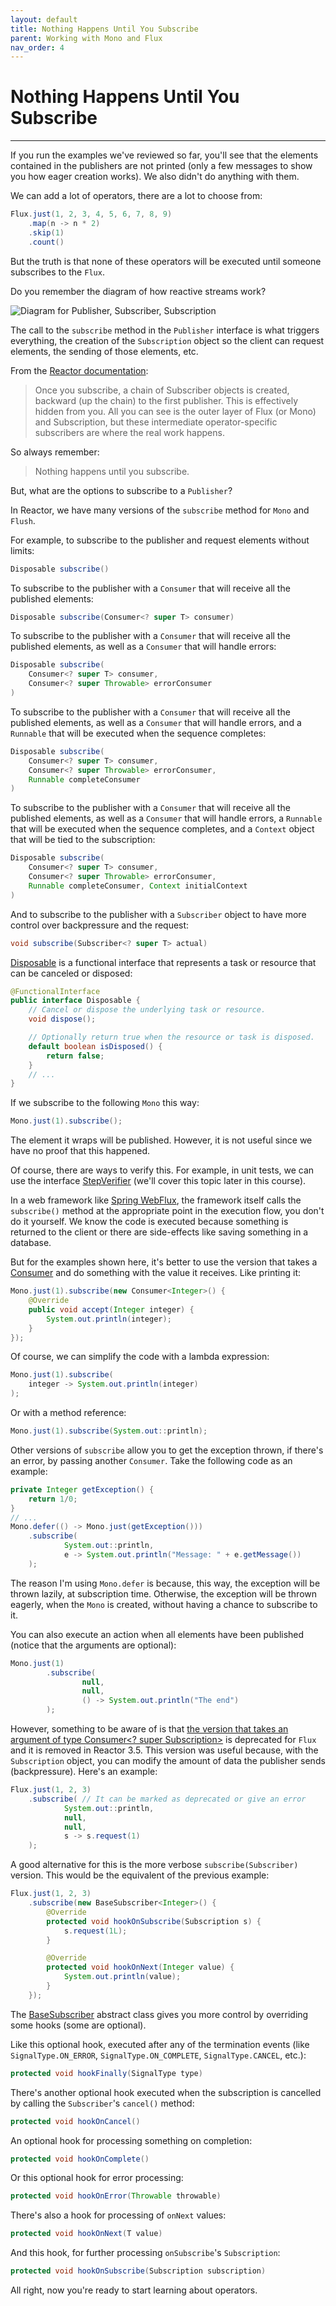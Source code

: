 ```yaml
---
layout: default
title: Nothing Happens Until You Subscribe
parent: Working with Mono and Flux
nav_order: 4
---
```


# Nothing Happens Until You Subscribe
---

If you run the examples we've reviewed so far, you'll see that the elements contained in the publishers are not printed (only a few messages to show you how eager creation works). We also didn't do anything with them.

We can add a lot of operators, there are a lot to choose from:
```java
Flux.just(1, 2, 3, 4, 5, 6, 7, 8, 9)
    .map(n -> n * 2)
    .skip(1)
    .count()
```

But the truth is that none of these operators will be executed until someone subscribes to the `Flux`.

Do you remember the diagram of how reactive streams work?

![Diagram for Publisher, Subscriber, Subscription](images/37.png)

The call to the `subscribe` method in the `Publisher` interface is what triggers everything, the creation of the `Subscription` object so the client can request elements, the sending of those elements, etc.

From the [Reactor documentation](https://projectreactor.io/docs/core/release/reference/):
> Once you subscribe, a chain of Subscriber objects is created, backward (up the chain) to the first publisher. This is effectively hidden from you. All you can see is the outer layer of Flux (or Mono) and Subscription, but these intermediate operator-specific subscribers are where the real work happens.

So always remember:
> Nothing happens until you subscribe.

But, what are the options to subscribe to a `Publisher`?

In Reactor, we have many versions of the `subscribe` method for `Mono` and `Flush`.

For example, to subscribe to the publisher and request elements without limits:
```java
Disposable subscribe()
```

To subscribe to the publisher with a `Consumer` that will receive all the published elements:
```java
Disposable subscribe(Consumer<? super T> consumer)
```

To subscribe to the publisher with a `Consumer` that will receive all the published elements, as well as a `Consumer` that will handle errors:
```java
Disposable subscribe(
    Consumer<? super T> consumer, 
    Consumer<? super Throwable> errorConsumer
)
```

To subscribe to the publisher with a `Consumer` that will receive all the published elements, as well as a `Consumer` that will handle errors, and a `Runnable` that will be executed when the sequence completes:
```java
Disposable subscribe(
    Consumer<? super T> consumer, 
    Consumer<? super Throwable> errorConsumer, 
    Runnable completeConsumer
)
```

To subscribe to the publisher with a `Consumer` that will receive all the published elements, as well as a `Consumer` that will handle errors, a `Runnable` that will be executed when the sequence completes, and a `Context` object that will be tied to the subscription:
```java
Disposable subscribe(
    Consumer<? super T> consumer, 
    Consumer<? super Throwable> errorConsumer, 
    Runnable completeConsumer, Context initialContext
)
```

And to subscribe to the publisher with a `Subscriber` object to have more control over backpressure and the request:
```java
void subscribe(Subscriber<? super T> actual) 
```

[Disposable](https://projectreactor.io/docs/core/release/api/reactor/core/Disposable.html) is a functional interface that represents a task or resource that can be canceled or disposed:
```java
@FunctionalInterface
public interface Disposable {
    // Cancel or dispose the underlying task or resource.
    void dispose();

    // Optionally return true when the resource or task is disposed.
    default boolean isDisposed() {
        return false;
    }
    // ...
}
```

If we subscribe to the following `Mono` this way:
```java
Mono.just(1).subscribe();
```

The element it wraps will be published. However, it is not useful since we have no proof that this happened. 

Of course, there are ways to verify this. For example, in unit tests, we can use the interface [StepVerifier](https://projectreactor.io/docs/test/release/api/reactor/test/StepVerifier.html) (we'll cover this topic later in this course). 

In a web framework like [Spring WebFlux](https://docs.spring.io/spring-framework/docs/current/reference/html/web-reactive.html), the framework itself calls the `subscribe()` method at the appropriate point in the execution flow, you don't do it yourself. We know the code is executed because something is returned to the client or there are side-effects like saving something in a database.

But for the examples shown here, it's better to use the version that takes a [Consumer](https://docs.oracle.com/en/java/javase/17/docs/api/java.base/java/util/function/Consumer.html) and do something with the value it receives. Like printing it:
```java
Mono.just(1).subscribe(new Consumer<Integer>() {
    @Override
    public void accept(Integer integer) {
        System.out.println(integer);
    }
});
```

Of course, we can simplify the code with a lambda expression:
```java
Mono.just(1).subscribe(
    integer -> System.out.println(integer)
);
```

Or with a method reference:
```java
Mono.just(1).subscribe(System.out::println);
```

Other versions of `subscribe` allow you to get the exception thrown, if there's an error, by passing another `Consumer`. Take the following code as an example:
```java
private Integer getException() {
    return 1/0;
}
// ...
Mono.defer(() -> Mono.just(getException()))
    .subscribe(
            System.out::println,
            e -> System.out.println("Message: " + e.getMessage())
    );
```

The reason I'm using `Mono.defer` is because, this way, the exception will be thrown lazily, at subscription time. Otherwise, the exception will be thrown eagerly, when the `Mono` is created, without having a chance to subscribe to it.

You can also execute an action when all elements have been published (notice that the arguments are optional):
```java
Mono.just(1)
        .subscribe(
                null,
                null,
                () -> System.out.println("The end")
        );
```

However, something to be aware of is that [the version that takes an argument of type Consumer<? super Subscription>](https://projectreactor.io/docs/core/release/api/reactor/core/publisher/Flux.html#subscribe-java.util.function.Consumer-java.util.function.Consumer-java.lang.Runnable-java.util.function.Consumer-) is deprecated for `Flux` and it is removed in Reactor 3.5. This version was useful because, with the `Subscription` object, you can modify the amount of data the publisher sends (backpressure). Here's an example:
```java
Flux.just(1, 2, 3)
    .subscribe( // It can be marked as deprecated or give an error
            System.out::println,
            null,
            null,
            s -> s.request(1)
    );
```

A good alternative for this is the more verbose `subscribe(Subscriber)` version. This would be the equivalent of the previous example:
```java
Flux.just(1, 2, 3)
    .subscribe(new BaseSubscriber<Integer>() {
        @Override
        protected void hookOnSubscribe(Subscription s) {
            s.request(1L);
        }

        @Override
        protected void hookOnNext(Integer value) {
            System.out.println(value);
        }
    });
```

The [BaseSubscriber](https://projectreactor.io/docs/core/release/api/reactor/core/publisher/BaseSubscriber.html) abstract class gives you more control by overriding some hooks (some are optional).

Like this optional hook, executed after any of the termination events (like `SignalType.ON_ERROR`, `SignalType.ON_COMPLETE`, `SignalType.CANCEL`, etc.):
```java
protected void hookFinally(SignalType type)
```

There's another optional hook executed when the subscription is cancelled by calling the `Subscriber`'s `cancel()` method:
```java
protected void hookOnCancel()
```

An optional hook for processing something on completion:
```java
protected void hookOnComplete()
```
    
Or this optional hook for error processing:
```java
protected void hookOnError(Throwable throwable)
```
    
There's also a hook for processing of `onNext` values:
```java
protected void hookOnNext(T value)
```
    
And this hook, for further processing `onSubscribe`'s `Subscription`:
```java
protected void hookOnSubscribe(Subscription subscription)
```

All right, now you're ready to start learning about operators.
